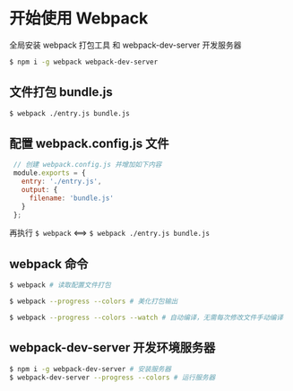 # 开始使用 Webpack
全局安装 webpack 打包工具 和 webpack-dev-server 开发服务器
```bash
$ npm i -g webpack webpack-dev-server
```
## 文件打包 bundle.js
```bash
$ webpack ./entry.js bundle.js
```
## 配置 webpack.config.js 文件
```javascript
 // 创建 webpack.config.js 并增加如下内容
 module.exports = {
   entry: './entry.js',
   output: {
     filename: 'bundle.js'
   }
 };
 ```
 再执行 `$ webpack` <==> `$ webpack ./entry.js bundle.js`  

## webpack 命令
```bash
$ webpack # 读取配置文件打包

$ webpack --progress --colors # 美化打包输出

$ webpack --progress --colors --watch # 自动编译，无需每次修改文件手动编译
```

## webpack-dev-server 开发环境服务器
```bash
$ npm i -g webpack-dev-server # 安装服务器
$ webpack-dev-server --progress --colors # 运行服务器
```
